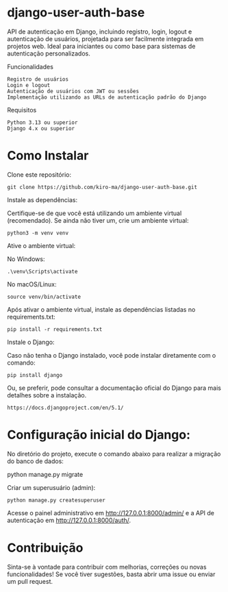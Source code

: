 # django-user-auth-base
API de autenticação em Django, incluindo registro, login, logout e autenticação de usuários, projetada para ser facilmente integrada em projetos web. Ideal para iniciantes ou como base para sistemas de autenticação personalizados.

Funcionalidades

    Registro de usuários
    Login e logout
    Autenticação de usuários com JWT ou sessões
    Implementação utilizando as URLs de autenticação padrão do Django

Requisitos

    Python 3.13 ou superior
    Django 4.x ou superior

# Como Instalar

Clone este repositório:

    git clone https://github.com/kiro-ma/django-user-auth-base.git

Instale as dependências:

Certifique-se de que você está utilizando um ambiente virtual (recomendado). Se ainda não tiver um, crie um ambiente virtual:

    python3 -m venv venv

Ative o ambiente virtual:

No Windows:

    .\venv\Scripts\activate

No macOS/Linux:

    source venv/bin/activate

Após ativar o ambiente virtual, instale as dependências listadas no requirements.txt:

    pip install -r requirements.txt

Instale o Django:

Caso não tenha o Django instalado, você pode instalar diretamente com o comando:

    pip install django

Ou, se preferir, pode consultar a documentação oficial do Django para mais detalhes sobre a instalação.
    
    https://docs.djangoproject.com/en/5.1/

# Configuração inicial do Django:

No diretório do projeto, execute o comando abaixo para realizar a migração do banco de dados:

python manage.py migrate

Criar um superusuário (admin):

    python manage.py createsuperuser

Acesse o painel administrativo em http://127.0.0.1:8000/admin/ e a API de autenticação em http://127.0.0.1:8000/auth/.

# Contribuição

Sinta-se à vontade para contribuir com melhorias, correções ou novas funcionalidades! Se você tiver sugestões, basta abrir uma issue ou enviar um pull request.
